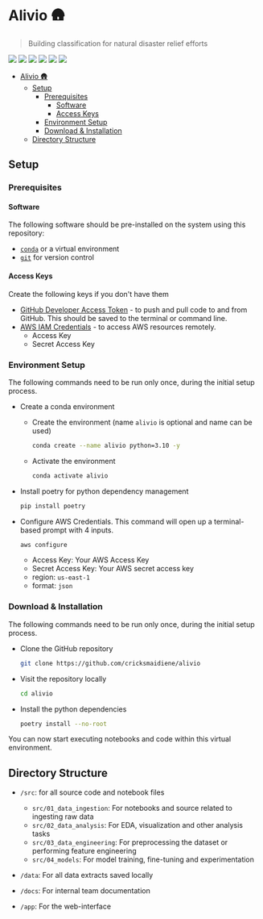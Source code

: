 # Alivio 🛖

> Building classification for natural disaster relief efforts

![](https://img.shields.io/badge/Jupyter-F37626.svg?style=for-the-badge&logo=Jupyter&logoColor=white)
![](https://img.shields.io/badge/Anaconda-44A833.svg?style=for-the-badge&logo=Anaconda&logoColor=white)
![](https://img.shields.io/badge/Python-3776AB.svg?style=for-the-badge&logo=Python&logoColor=white)
![](https://img.shields.io/badge/Git-F05032.svg?style=for-the-badge&logo=Git&logoColor=white)
![](https://img.shields.io/badge/Amazon%20AWS-232F3E.svg?style=for-the-badge&logo=Amazon-AWS&logoColor=white)
![](https://img.shields.io/badge/Google%20Colab-F9AB00.svg?style=for-the-badge&logo=Google-Colab&logoColor=white)


- [Alivio 🛖](#alivio-)
  - [Setup](#setup)
    - [Prerequisites](#prerequisites)
      - [Software](#software)
      - [Access Keys](#access-keys)
    - [Environment Setup](#environment-setup)
    - [Download \& Installation](#download--installation)
  - [Directory Structure](#directory-structure)

## Setup

### Prerequisites


#### Software

The following software should be pre-installed on the system using this repository:

* [`conda`](https://docs.anaconda.com/anaconda/install/index.html) or a virtual environment
* [`git`](https://git-scm.com/book/en/v2/Getting-Started-Installing-Git) for version control

#### Access Keys

Create the following keys if you don't have them

* [GitHub Developer Access Token](https://docs.github.com/en/authentication/keeping-your-account-and-data-secure/managing-your-personal-access-tokens) - to push and pull code to and from GitHub. This should be saved to the terminal or command line.
* [AWS IAM Credentials](https://k21academy.com/amazon-web-services/create-access-and-secret-keys-in-aws/) - to access AWS resources remotely.
    * Access Key
    * Secret Access Key

### Environment Setup

The following commands need to be run only once, during the initial setup process. 

* Create a conda environment
  * Create the environment (name `alivio` is optional and name can be used)

    ```bash
    conda create --name alivio python=3.10 -y
    ```

  * Activate the environment

    ```bash
    conda activate alivio
    ```

* Install poetry for python dependency management

  ```bash
  pip install poetry
  ```

* Configure AWS Credentials. This command will open up a terminal-based prompt with 4 inputs. 

  ```bash
  aws configure
  ```
  * Access Key: Your AWS Access Key
  * Secret Access Key: Your AWS secret access key
  * region: `us-east-1`
  * format: `json`


### Download & Installation

The following commands need to be run only once, during the initial setup process.

* Clone the GitHub repository

  ```bash
  git clone https://github.com/cricksmaidiene/alivio
  ```

* Visit the repository locally
  
  ```bash
  cd alivio
  ```

* Install the python dependencies

  ```bash
  poetry install --no-root
  ```

You can now start executing notebooks and code within this virtual environment.


## Directory Structure

* `/src`: for all source code and notebook files
  
  * `src/01_data_ingestion`: For notebooks and source related to ingesting raw data
  * `src/02_data_analysis`: For EDA, visualization and other analysis tasks
  * `src/03_data_engineering`: For preprocessing the dataset or performing feature engineering
  * `src/04_models`: For model training, fine-tuning and experimentation

* `/data`: For all data extracts saved locally
* `/docs`: For internal team documentation
* `/app`: For the web-interface


